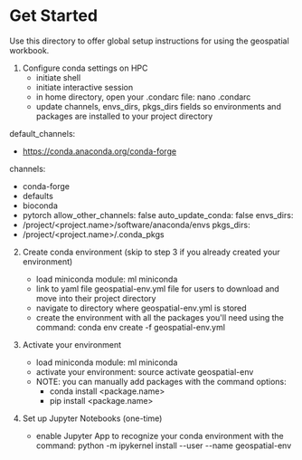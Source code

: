# Get Started

Use this directory to offer global setup instructions for using the geospatial workbook.


1. Configure conda settings on HPC
   - initiate shell
   - initiate interactive session
   - in home directory, open your .condarc file: nano .condarc
   - update channels, envs_dirs, pkgs_dirs fields so environments and packages are installed to your project directory  
   

default_channels:
  - https://conda.anaconda.org/conda-forge

channels:
  - conda-forge
  - defaults
  - bioconda
  - pytorch
allow_other_channels: false
auto_update_conda: false
envs_dirs:
  - /project/<project.name>/software/anaconda/envs
pkgs_dirs:
  - /project/<project.name>/.conda_pkgs

2. Create conda environment (skip to step 3 if you already created your environment)
    - load miniconda module: ml miniconda
    - link to yaml file geospatial-env.yml file for users to download and move into their project directory
    - navigate to directory where geospatial-env.yml is stored
    - create the environment with all the packages you'll need using the command: conda env create -f geospatial-env.yml

3. Activate your environment
    - load miniconda module: ml miniconda
    - activate your environment: source activate geospatial-env
    - NOTE: you can manually add packages with the command options:
        - conda install <package.name>
        - pip install <package.name>

4. Set up Jupyter Notebooks (one-time)
   - enable Jupyter App to recognize your conda environment with the command:  python -m ipykernel install --user --name geospatial-env

      
